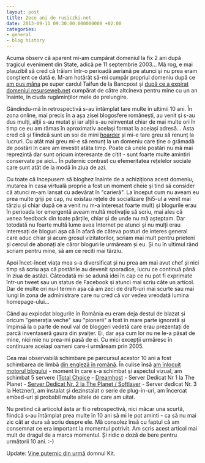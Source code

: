 ```yaml
---
layout: post
title: Zece ani de rusiczki.net
date: 2013-09-11 09:30:00.000000000 +02:00
categories:
- general
- blog history
---
```

Acuma observ că aparent mi-am cumpărat domeniul la fix 2 ani după tragicul eveniment din State, adică pe 11 septembrie 2003... Mă rog, e mai plauzibil să cred că trăiam într-o perioadă aeriană pe atunci și nu prea eram conștient ce dată e. M-am hotărât să-mi cumpăr propriul domeniu după ce [am pus mâna](http://www.rusiczki.net/2003/02/19/ready-to-shop-til-i-drop/) pe super cardul Taifun de la Bancpost și [după ce a expirat domeniul resurseweb.net](https://www.rusiczki.net/2003/09/21/restarting-again/) cumpărat de către altcineva pentru mine cu un an înainte, în ciuda rugăminților mele de prelungire.

Gândindu-mă în retrospectivă s-au întâmplat tare multe în ultimii 10 ani. În zona online, mai precis în a așa zisei blogosfere românești, au venit și s-au dus mulți, alții s-au mutat și iar alții s-au reinventat chiar de mai multe ori în timp ce eu am rămas în aproximativ același format la aceiași adresă... Asta cred că și fiindcă sunt un soi de mini [hoarder](http://en.wikipedia.org/wiki/Compulsive_hoarding) și mi-e tare greu să renunț la lucruri. Cu atât mai greu mi-e să renunț la un domeniu care ține o grămadă de postări în care am investit atâta timp. Poate că unele postări nu mă mai reprezintă dar sunt oricum interesante de citit - sunt foarte multe amintiri conservate pe aici... În puternic contrast cu efemeritatea rețelelor sociale care sunt atât de la modă în ziua de azi.

Cu toate că începusem să bloghez înainte de a achiziționa acest domeniu, mutarea în casa virtuală proprie a fost un moment cheie și tind să consider că atunci m-am lansat cu adevărat în "carieră". La început cum nu aveam eu prea multe griji pe cap, nu existau rețele de socializare (hi5-ul a venit mai târziu și chiar după ce a venit nu m-a interesat foarte mult) și blogurile erau în perioada lor emergentă aveam multă motivație să scriu, mai ales că venea feedback din toate părțile, chiar și de unde nu mă așteptam. Dar totodată nu foarte multă lume avea Internet pe atunci și nu mulți erau interesați de bloguri așa că în afară de câteva posturi de interes general care aduc chiar și acum grosul vizitatorilor, scriam mai mult pentru prieteni și cercul de abonați ale căror bloguri le urmăream și eu. Și nu în ultimul rând scriam pentru mine, să am ce reciti mai târziu.

Apoi încet-încet viața mea s-a diversificat și nu prea am mai avut chef și nici timp să scriu așa că postările au devenit sporadice, lucru ce continuă până în ziua de astăzi. Câteodată mi se adună idei în cap ce nu pot fi exprimate într-un tweet sau un status de Facebook și atunci mai scriu câte un articol. Dar de multe ori nu-l termin așa că am zeci de draft-uri mai scurte sau mai lungi în zona de administrare care nu cred că vor vedea vreodată lumina homepage-ului...

Când au explodat blogurile în România eu eram deja destul de blazat și oricum "generația veche" sau "pionerii" a fost în mare parte ignorată și împinsă la o parte de noul val de bloggeri vedetă care erau prezentați de parcă inventaseră gaura din șvaițer. Ei, dar așa cum lor nu ne le-a păsat de mine, nici mie nu prea-mi pasă de ei. Cu mici excepții urmăresc în continuare aceiași oameni care-i urmăream prin 2005.

Cea mai observabilă schimbare pe parcursul acestor 10 ani a fost schimbarea de limbă [din engleză în română](http://www.rusiczki.net/2010/08/30/romana/). În culise însă [am înlocuit motorul blogului](http://www.rusiczki.net/2009/04/02/keeping-up-with-the-times/) - moment în care s-a schimbat și aspectul vizual, am schimbat 5 servere ([Total Choice](http://www.rusiczki.net/2003/09/21/restarting-again/) - [Dreamhost](http://www.rusiczki.net/2006/04/16/im-so-back/) - Server Dedicat Nr 1 la The Planet - [Server Dedicat Nr. 2 la The Planet / Softlayer](http://www.rusiczki.net/2008/09/26/back-with-a-new-stronger-iron/) - Server dedicat Nr. 3 la Hetzner), am instalat și dezinstalat o serie de plug-in-uri, am încercat embed-uri și probabil multe altele de care am uitat.

Nu pretind că articolul ăsta ar fi o retrospectivă, nici măcar una scurtă, fiindcă s-au întâmplat prea multe în 10 ani să mi le pot aminti - ca să nu mai zic cât ar dura să scriu despre ele. Mă consolez însă cu faptul că am consemnat ce era important la momentul potrivit. Am scris acest articol mai mult de dragul de a marca momentul. Și ridic o doză de bere pentru următorii 10 ani. :-)

Update: [Vine puternic din urmă](http://kitblog.com/2013/09/kitblog_turns_ten.html) domnul Kit.
